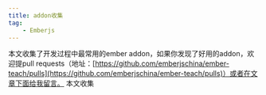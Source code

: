 ```yaml
---
title: addon收集
tag:
    - Emberjs
---
```


本文收集了开发过程中最常用的ember addon，如果你发现了好用的addon，欢迎提pull  requests（地址：[https://github.com/emberjschina/ember-teach/pulls](https://github.com/emberjschina/ember-teach/pulls)）或者在文章下面给我留言。 本文收集

